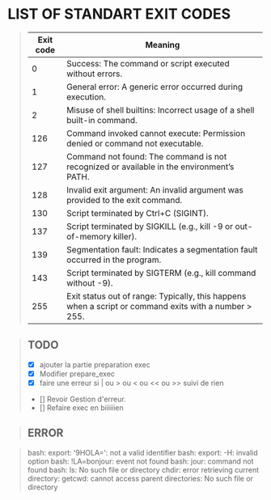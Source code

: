 # LIST OF STANDART EXIT CODES

> |Exit code|Meaning|
> |---------|-------|
> |0|Success: The command or script executed without errors.|
> |1|General error: A generic error occurred during execution.|
> |2|Misuse of shell builtins: Incorrect usage of a shell built-in command.|
> |126|Command invoked cannot execute: Permission denied or command not executable.|
> |127|Command not found: The command is not recognized or available in the environment’s PATH.|
> |128|Invalid exit argument: An invalid argument was provided to the exit command.|
> |130|Script terminated by Ctrl+C (SIGINT).|
> |137|Script terminated by SIGKILL (e.g., kill -9 or out-of-memory killer).|
> |139|Segmentation fault: Indicates a segmentation fault occurred in the program.|
> |143|Script terminated by SIGTERM (e.g., kill command without -9).|
> |255|Exit status out of range: Typically, this happens when a script or command exits with a number > 255.|






>   ## TODO
>
>   - [x] ajouter la partie preparation exec
>   - [x] Modifier prepare_exec
>   - [x] faire une erreur si | ou > ou < ou << ou >>  suivi de rien
>   - [] Revoir Gestion d'erreur.
>	- [] Refaire exec en biiiiiien


>   ## ERROR

> bash: export: ʻ9HOLA=': not a valid identifier
> bash: export: -H: invalid option
> bash: !LA=bonjour: event not found
> bash: jour: command not found
> bash: ls: No such file or directory
> chdir: error retrieving current directory: getcwd: cannot access parent directories: No such file or directory

